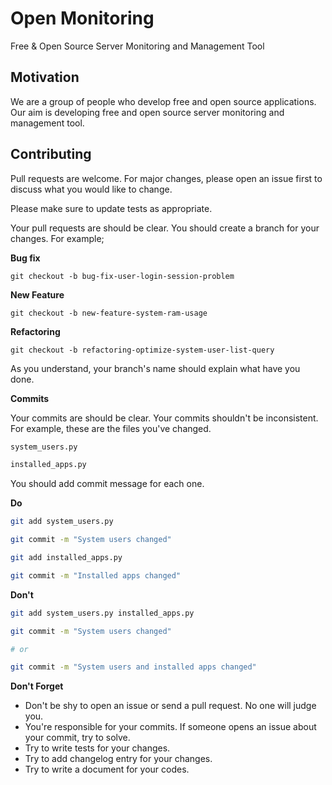 # Open Monitoring

Free & Open Source Server Monitoring and Management Tool

## Motivation

We are a group of people who develop free and open source applications. Our aim is developing free and open source server monitoring and management tool.

## Contributing

Pull requests are welcome. For major changes, please open an issue first to discuss what you would like to change.

Please make sure to update tests as appropriate.

Your pull requests are should be clear. You should create a branch for your changes. For example;

**Bug fix**

`git checkout -b bug-fix-user-login-session-problem`

**New Feature**

`git checkout -b new-feature-system-ram-usage`

**Refactoring**

`git checkout -b refactoring-optimize-system-user-list-query`

As you understand, your branch's name should explain what have you done.

**Commits**

Your commits are should be clear. Your commits shouldn't be inconsistent. For example, these are the files you've changed.

```bash
system_users.py

installed_apps.py
```

You should add commit message for each one.

**Do**

```bash
git add system_users.py

git commit -m "System users changed"

git add installed_apps.py

git commit -m "Installed apps changed"
```

**Don't**

```bash
git add system_users.py installed_apps.py

git commit -m "System users changed"

# or

git commit -m "System users and installed apps changed"
```

**Don't Forget**

- Don't be shy to open an issue or send a pull request. No one will judge you.
- You're responsible for your commits. If someone opens an issue about your commit, try to solve.
- Try to write tests for your changes.
- Try to add changelog entry for your changes.
- Try to write a document for your codes.